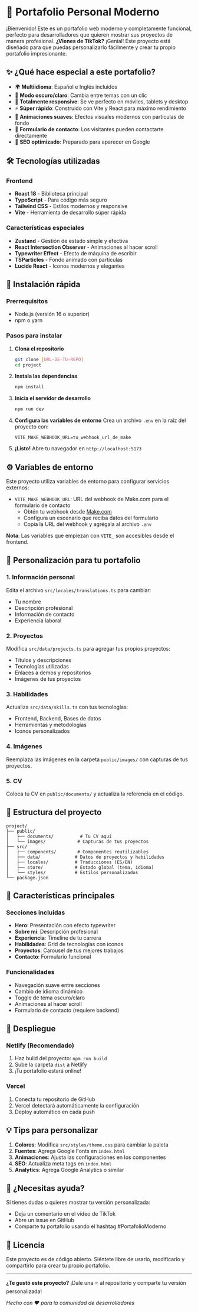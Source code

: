 # 🚀 Portafolio Personal Moderno

¡Bienvenido! Este es un portafolio web moderno y completamente funcional, perfecto para desarrolladores que quieren mostrar sus proyectos de manera profesional. **¿Vienes de TikTok?** ¡Genial! Este proyecto está diseñado para que puedas personalizarlo fácilmente y crear tu propio portafolio impresionante.

## ✨ ¿Qué hace especial a este portafolio?

- 🌍 **Multiidioma**: Español e Inglés incluidos
- 🌙 **Modo oscuro/claro**: Cambia entre temas con un clic
- 📱 **Totalmente responsive**: Se ve perfecto en móviles, tablets y desktop
- ⚡ **Súper rápido**: Construido con Vite y React para máximo rendimiento
- 🎨 **Animaciones suaves**: Efectos visuales modernos con partículas de fondo
- 📧 **Formulario de contacto**: Los visitantes pueden contactarte directamente
- 🎯 **SEO optimizado**: Preparado para aparecer en Google

## 🛠️ Tecnologías utilizadas

### Frontend
- **React 18** - Biblioteca principal
- **TypeScript** - Para código más seguro
- **Tailwind CSS** - Estilos modernos y responsive
- **Vite** - Herramienta de desarrollo súper rápida

### Características especiales
- **Zustand** - Gestión de estado simple y efectiva
- **React Intersection Observer** - Animaciones al hacer scroll
- **Typewriter Effect** - Efecto de máquina de escribir
- **TSParticles** - Fondo animado con partículas
- **Lucide React** - Iconos modernos y elegantes

## 🚀 Instalación rápida

### Prerrequisitos
- Node.js (versión 16 o superior)
- npm o yarn

### Pasos para instalar

1. **Clona el repositorio**
   ```bash
   git clone [URL-DE-TU-REPO]
   cd project
   ```

2. **Instala las dependencias**
   ```bash
   npm install
   ```

3. **Inicia el servidor de desarrollo**
   ```bash
   npm run dev
   ```

4. **Configura las variables de entorno**
   Crea un archivo `.env` en la raíz del proyecto con:
   ```env
   VITE_MAKE_WEBHOOK_URL=tu_webhook_url_de_make
   ```

5. **¡Listo!** Abre tu navegador en `http://localhost:5173`

## ⚙️ Variables de entorno

Este proyecto utiliza variables de entorno para configurar servicios externos:

- `VITE_MAKE_WEBHOOK_URL`: URL del webhook de Make.com para el formulario de contacto
  - Obtén tu webhook desde [Make.com](https://make.com)
  - Configura un escenario que reciba datos del formulario
  - Copia la URL del webhook y agrégala al archivo `.env`

**Nota**: Las variables que empiezan con `VITE_` son accesibles desde el frontend.

## 🎨 Personalización para tu portafolio

### 1. Información personal
Edita el archivo `src/locales/translations.ts` para cambiar:
- Tu nombre
- Descripción profesional
- Información de contacto
- Experiencia laboral

### 2. Proyectos
Modifica `src/data/projects.ts` para agregar tus propios proyectos:
- Títulos y descripciones
- Tecnologías utilizadas
- Enlaces a demos y repositorios
- Imágenes de tus proyectos

### 3. Habilidades
Actualiza `src/data/skills.ts` con tus tecnologías:
- Frontend, Backend, Bases de datos
- Herramientas y metodologías
- Iconos personalizados

### 4. Imágenes
Reemplaza las imágenes en la carpeta `public/images/` con capturas de tus proyectos.

### 5. CV
Coloca tu CV en `public/documents/` y actualiza la referencia en el código.

## 📁 Estructura del proyecto

```
project/
├── public/
│   ├── documents/          # Tu CV aquí
│   └── images/            # Capturas de tus proyectos
├── src/
│   ├── components/        # Componentes reutilizables
│   ├── data/             # Datos de proyectos y habilidades
│   ├── locales/          # Traducciones (ES/EN)
│   ├── store/            # Estado global (tema, idioma)
│   └── styles/           # Estilos personalizados
└── package.json
```

## 🌟 Características principales

### Secciones incluidas
- **Hero**: Presentación con efecto typewriter
- **Sobre mí**: Descripción profesional
- **Experiencia**: Timeline de tu carrera
- **Habilidades**: Grid de tecnologías con iconos
- **Proyectos**: Carousel de tus mejores trabajos
- **Contacto**: Formulario funcional

### Funcionalidades
- Navegación suave entre secciones
- Cambio de idioma dinámico
- Toggle de tema oscuro/claro
- Animaciones al hacer scroll
- Formulario de contacto (requiere backend)

## 🚀 Despliegue

### Netlify (Recomendado)
1. Haz build del proyecto: `npm run build`
2. Sube la carpeta `dist` a Netlify
3. ¡Tu portafolio estará online!

### Vercel
1. Conecta tu repositorio de GitHub
2. Vercel detectará automáticamente la configuración
3. Deploy automático en cada push

## 💡 Tips para personalizar

1. **Colores**: Modifica `src/styles/theme.css` para cambiar la paleta
2. **Fuentes**: Agrega Google Fonts en `index.html`
3. **Animaciones**: Ajusta las configuraciones en los componentes
4. **SEO**: Actualiza meta tags en `index.html`
5. **Analytics**: Agrega Google Analytics o similar

## 🤝 ¿Necesitas ayuda?

Si tienes dudas o quieres mostrar tu versión personalizada:
- Deja un comentario en el video de TikTok
- Abre un issue en GitHub
- Comparte tu portafolio usando el hashtag #PortafolioModerno

## 📄 Licencia

Este proyecto es de código abierto. Siéntete libre de usarlo, modificarlo y compartirlo para crear tu propio portafolio.

---

**¿Te gustó este proyecto?** ¡Dale una ⭐ al repositorio y comparte tu versión personalizada!

*Hecho con ❤️ para la comunidad de desarrolladores*